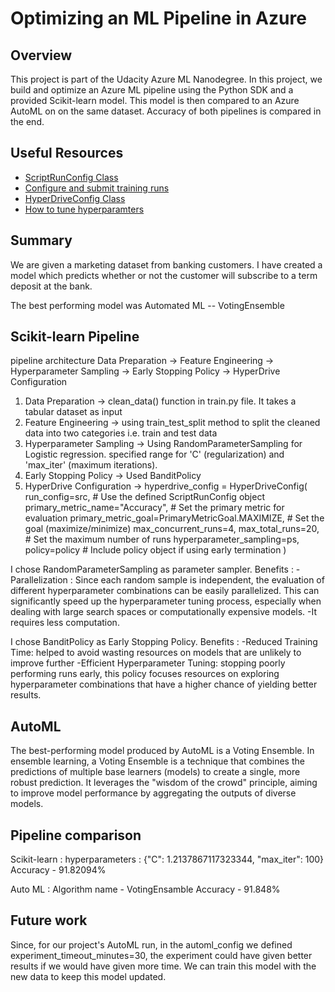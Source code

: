 # Optimizing an ML Pipeline in Azure

## Overview
This project is part of the Udacity Azure ML Nanodegree.
In this project, we build and optimize an Azure ML pipeline using the Python SDK and a provided Scikit-learn model.
This model is then compared to an Azure AutoML on on the same dataset. Accuracy of both pipelines is compared in the end.

## Useful Resources
- [ScriptRunConfig Class](https://docs.microsoft.com/en-us/python/api/azureml-core/azureml.core.scriptrunconfig?view=azure-ml-py)
- [Configure and submit training runs](https://docs.microsoft.com/en-us/azure/machine-learning/how-to-set-up-training-targets)
- [HyperDriveConfig Class](https://docs.microsoft.com/en-us/python/api/azureml-train-core/azureml.train.hyperdrive.hyperdriveconfig?view=azure-ml-py)
- [How to tune hyperparamters](https://docs.microsoft.com/en-us/azure/machine-learning/how-to-tune-hyperparameters)


## Summary
We are given a marketing dataset from banking customers. I have created a model which predicts whether or not the customer will subscribe to a term deposit at the bank.

The best performing model was Automated ML -- VotingEnsemble

## Scikit-learn Pipeline
pipeline architecture
Data Preparation -> Feature Engineering -> Hyperparameter Sampling -> Early Stopping Policy -> HyperDrive Configuration
1. Data Preparation -> clean_data() function in train.py file. It takes a tabular dataset as input
2. Feature Engineering -> using train_test_split method to split the cleaned data into two categories i.e. train and test data
3. Hyperparameter Sampling -> Using RandomParameterSampling for Logistic regression. specified range for 'C' (regularization) and 'max_iter' (maximum iterations).
4. Early Stopping Policy -> Used BanditPolicy
5. HyperDrive Configuration -> 
    hyperdrive_config = HyperDriveConfig(
        run_config=src,  # Use the defined ScriptRunConfig object
        primary_metric_name="Accuracy",  # Set the primary metric for evaluation
        primary_metric_goal=PrimaryMetricGoal.MAXIMIZE,  # Set the goal (maximize/minimize)
        max_concurrent_runs=4,
        max_total_runs=20,  # Set the maximum number of runs
        hyperparameter_sampling=ps,
        policy=policy  # Include policy object if using early termination
    )

I chose RandomParameterSampling as parameter sampler. Benefits : 
-Parallelization : Since each random sample is independent, the evaluation of different hyperparameter combinations can be easily parallelized. This can significantly speed up the hyperparameter tuning process, especially when dealing with large search spaces or computationally expensive models.
-It requires less computation.

I chose BanditPolicy as Early Stopping Policy. Benefits : 
-Reduced Training Time: helped to avoid wasting resources on models that are unlikely to improve further
-Efficient Hyperparameter Tuning: stopping poorly performing runs early, this policy focuses resources on exploring hyperparameter combinations that have a higher chance of yielding better results.

## AutoML
The best-performing model produced by AutoML is a Voting Ensemble. 
In ensemble learning, a Voting Ensemble is a technique that combines the predictions of multiple base learners (models) to create a single, more robust prediction. It leverages the "wisdom of the crowd" principle, aiming to improve model performance by aggregating the outputs of diverse models.

## Pipeline comparison
Scikit-learn : 
hyperparameters : {"C": 1.2137867117323344, "max_iter": 100}
Accuracy - 91.82094%

Auto ML :
Algorithm name - VotingEnsamble
Accuracy - 91.848%

## Future work
Since, for our project's AutoML run, in the automl_config we defined experiment_timeout_minutes=30, the experiment could have given better results if we would have given more time. We can train this model with the new data to keep this model updated.
